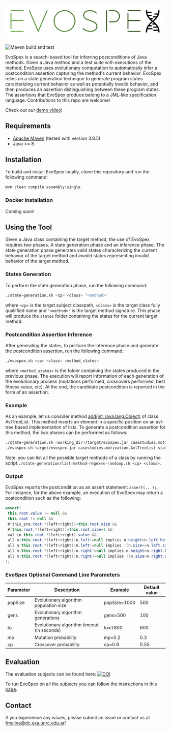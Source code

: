 ![EvoSpex Logo](https://github.com/facumolina/evospex/blob/main/img/evospex-logo-nobg.png "EvoSpex Logo")

![Maven build and test](https://github.com/facumolina/evospex/actions/workflows/maven.yml/badge.svg)

EvoSpex is a search-based tool for inferring postconditions of Java methods. Given a Java method and a test suite with executions of the method, EvoSpex uses evolutionary computation to automatically infer a postcondition assertion capturing the method's current behavior. EvoSpex relies on a state generation technique to generate program states caracterizing current behavior as well as potentially invalid behavior, and then produces an assertion distinguishing between these program states. The assertions that EvoSpex produce belong to a JML-like specification language. Contributions to this repo are welcome!

Check out our [demo video](https://youtu.be/5uJPVjbL4yo)!

## Requirements

* [Apache Maven](https://maven.apache.org/) (tested with version 3.8.5)
* Java >= 8

## Installation

To build and install EvoSpex locally, clone this repository and run the following command:

```bash
mvn clean compile assembly:single
```

### Docker installation

Coming soon!

## Using the Tool

Given a Java class containing the target method, the use of EvoSpex requires two phases. A state generation phase and an inference phase. The state generation phase generates _valid_ states characterizing the current behavior of the target method and _invalid_ states representing invalid behavior of the target method. 
 
### States Generation

To perform the state generation phase, run the following command:
```bash
./state-generation.sh <cp> <class> "<method>"
```
where ```<cp>``` is the target subject classpath, ```<class>``` is the target class fully quallified name and ```"<method>"``` is the target method signature. This phase will produce the `states` folder containing the states for the current target method.

### Postcondition Assertion Inference

After generating the states, to perform the inference phase and generate the postcondition assertion, run the following command: 

```bash
./evospex.sh <cp> <class> <method_states>
```
where ```<method_states>``` is the folder containing the states produced in the previous phase. The execution will report information of each generation of the evolutionary process (mutations performed, crossovers performed, best fitness value, etc). At the end, the candidate postcondition is reported in the form of an assertion.
 
### Example

As an example, let us consider method [add(int, java.lang.Object)](https://github.com/facumolina/evospex/blob/main/src/examples/casestudies/motivation/AvlTreeList.java#L86) of class AvlTreeList. This method inserts an element in a specific position on an avl-tree based implementation of lists. To generate a postcondition assertion for this method, the two phases can be performed as follows:

```bash
./state-generation.sh <working_dir>/target/evospex.jar casestudies.motivation.AvlTreeList "add(int,java.lang.Object)"
./evospex.sh target/evospex.jar casestudies.motivation.AvlTreeList states/casestudies.motivation.AvlTreeList/add\\\(int,java.lang.Object\\\)/
```

Note: you can list all the possible target methods of a class by running the script `./state-generation/list-method-regexes-randoop.sh <cp> <class>`. 

### Output

EvoSpex reports the postcondition as an assert statement: `assert(...);`. For instance, for the above example, an execution of EvoSpex may return a postcondition such as the following:
```java
assert(
 this.root.value != null &&
 this.root != null &&
 #(this_pre.root.*(left+right))=this.root.size &&
 #(this.root.*(left+right))=this.root.size+1 &&
 val in this.root.*(left+right).value &&
 all n:this.root.*(left+right):n.left!=null implies n.height>n.left.height &&
 all n:this.root.*(left+right):n.left!=null implies !(n.size<=n.left.size) &&
 all n:this.root.*(left+right):n.right!=null implies n.height>n.right.height &&
 all n:this.root.*(left+right):n.right!=null implies !(n.size<n.right.size)
);
```

### EvoSpex Optional Command Line Parameters

<table class="tg">
<thead>
  <tr>
    <th class="tg-73oq">Parameter</th>
    <th class="tg-73oq">Description</th>
    <th class="tg-73oq">Example</th>
    <th class="tg-73oq">Default value</th>
  </tr>
</thead>
<tbody>
  <tr>
    <td class="tg-73oq">popSize</td>
    <td class="tg-73oq">Evolutionary algorithm population size</td>
    <td class="tg-73oq">popSize=1000</td>
    <td class="tg-73oq">500</td>
  </tr>
 <tr>
    <td class="tg-73oq">gens</td>
    <td class="tg-73oq">Evolutionary algorithm generations</td>
    <td class="tg-73oq">gens=500</td>
    <td class="tg-73oq">100</td>
  </tr>
 <tr>
    <td class="tg-73oq">to</td>
    <td class="tg-73oq">Evolutionary algorithm timeout (in seconds)</td>
    <td class="tg-73oq">to=1800</td>
    <td class="tg-73oq">600</td>
  </tr>
 <tr>
    <td class="tg-73oq">mp</td>
    <td class="tg-73oq">Mutation probability</td>
    <td class="tg-73oq">mp=0.2</td>
    <td class="tg-73oq">0.3</td>
  </tr>
 <tr>
    <td class="tg-73oq">cp</td>
    <td class="tg-73oq">Crossover probability</td>
    <td class="tg-73oq">cp=0.6</td>
    <td class="tg-73oq">0.55</td>
  </tr>
</tbody>
</table>
 
## Evaluation

The evaluation subjects can be found here: [![DOI](https://zenodo.org/badge/DOI/10.5281/zenodo.4458256.svg)](https://doi.org/10.5281/zenodo.4458256)
 
To run EvoSpex on all the subjects you can follow the instructions in this [page](https://github.com/facumolina/evospex-ae#reproducing-the-experiments-in-the-paper). 
 
## Contact
  
If you experience any issues, please submit an issue or contact us at fmolina@dc.exa.unrc.edu.ar!


